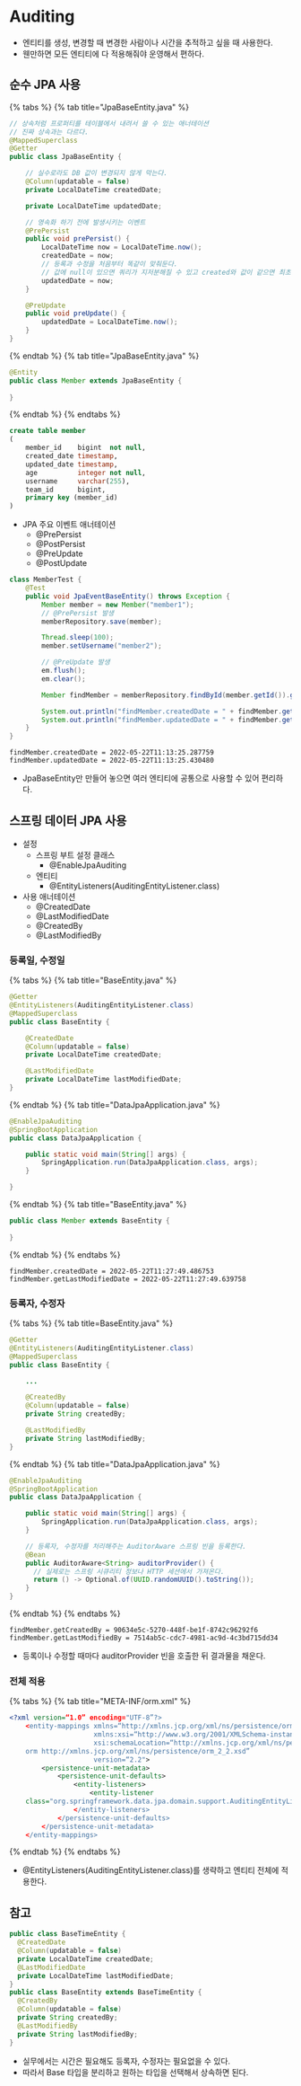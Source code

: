 # Auditing

- 엔티티를 생성, 변경할 때 변경한 사람이나 시간을 추적하고 싶을 때 사용한다.
- 웬만하면 모든 엔티티에 다 적용해줘야 운영해서 편하다.

## 순수 JPA 사용

{% tabs %} {% tab title="JpaBaseEntity.java" %}

```java
// 상속처럼 프로퍼티를 테이블에서 내려서 쓸 수 있는 애너테이션
// 진짜 상속과는 다르다.
@MappedSuperclass
@Getter
public class JpaBaseEntity {

    // 실수로라도 DB 값이 변경되지 않게 막는다.
    @Column(updatable = false)
    private LocalDateTime createdDate;

    private LocalDateTime updatedDate;

    // 영속화 하기 전에 발생시키는 이벤트
    @PrePersist
    public void prePersist() {
        LocalDateTime now = LocalDateTime.now();
        createdDate = now;
        // 등록과 수정을 처음부터 똑같이 맞춰둔다.
        // 값에 null이 있으면 쿼리가 지저분해질 수 있고 created와 값이 같으면 최초 값이라는 것을 알 수 있어 편하다.
        updatedDate = now;
    }

    @PreUpdate
    public void preUpdate() {
        updatedDate = LocalDateTime.now();
    }
}
```

{% endtab %} {% tab title="JpaBaseEntity.java" %}

```java
@Entity
public class Member extends JpaBaseEntity {
    
}
```

{% endtab %} {% endtabs %}

```sql
create table member
(
    member_id    bigint  not null,
    created_date timestamp,
    updated_date timestamp,
    age          integer not null,
    username     varchar(255),
    team_id      bigint,
    primary key (member_id)
)
```

- JPA 주요 이벤트 애너테이션
  - @PrePersist
  - @PostPersist 
  - @PreUpdate
  - @PostUpdate

```java
class MemberTest {
    @Test
    public void JpaEventBaseEntity() throws Exception {
        Member member = new Member("member1");
        // @PrePersist 발생
        memberRepository.save(member);

        Thread.sleep(100);
        member.setUsername("member2");

        // @PreUpdate 발생
        em.flush();
        em.clear();

        Member findMember = memberRepository.findById(member.getId()).get();

        System.out.println("findMember.createdDate = " + findMember.getCreatedDate());
        System.out.println("findMember.updatedDate = " + findMember.getUpdatedDate());
    }
}
```

```text
findMember.createdDate = 2022-05-22T11:13:25.287759
findMember.updatedDate = 2022-05-22T11:13:25.430480
```

- JpaBaseEntity만 만들어 놓으면 여러 엔티티에 공통으로 사용할 수 있어 편리하다.

## 스프링 데이터 JPA 사용

- 설정
  - 스프링 부트 설정 클래스
    - @EnableJpaAuditing
  - 엔티티
    - @EntityListeners(AuditingEntityListener.class)
- 사용 애너테이션
  - @CreatedDate
  - @LastModifiedDate
  - @CreatedBy
  - @LastModifiedBy

### 등록일, 수정일

{% tabs %} {% tab title="BaseEntity.java" %}

```java
@Getter
@EntityListeners(AuditingEntityListener.class)
@MappedSuperclass
public class BaseEntity {

    @CreatedDate
    @Column(updatable = false)
    private LocalDateTime createdDate;

    @LastModifiedDate
    private LocalDateTime lastModifiedDate;
}

```

{% endtab %} {% tab title="DataJpaApplication.java" %}

```java
@EnableJpaAuditing
@SpringBootApplication
public class DataJpaApplication {

    public static void main(String[] args) {
        SpringApplication.run(DataJpaApplication.class, args);
    }

}
```

{% endtab %}  {% tab title="BaseEntity.java" %}

```java
public class Member extends BaseEntity {
    
}
```

{% endtab %} {% endtabs %}

```text
findMember.createdDate = 2022-05-22T11:27:49.486753
findMember.getLastModifiedDate = 2022-05-22T11:27:49.639758
```

### 등록자, 수정자

{% tabs %} {% tab title=BaseEntity.java" %}

```java
@Getter
@EntityListeners(AuditingEntityListener.class)
@MappedSuperclass
public class BaseEntity {

    ...

    @CreatedBy
    @Column(updatable = false)
    private String createdBy;

    @LastModifiedBy
    private String lastModifiedBy;
}

```

{% endtab %} {% tab title="DataJpaApplication.java" %}

```java
@EnableJpaAuditing
@SpringBootApplication
public class DataJpaApplication {

    public static void main(String[] args) {
        SpringApplication.run(DataJpaApplication.class, args);
    }

    // 등록자, 수정자를 처리해주는 AuditorAware 스프링 빈을 등록한다.
    @Bean
    public AuditorAware<String> auditorProvider() {
      // 실제로는 스프링 시큐리티 정보나 HTTP 세션에서 가져온다.
      return () -> Optional.of(UUID.randomUUID().toString());
    }
}
```

{% endtab %} {% endtabs %}

```text
findMember.getCreatedBy = 90634e5c-5270-448f-be1f-8742c96292f6
findMember.getLastModifiedBy = 7514ab5c-cdc7-4981-ac9d-4c3bd715dd34
```

- 등록이나 수정할 때마다 auditorProvider 빈을 호출한 뒤 결과물을 채운다.

### 전체 적용

{% tabs %} {% tab title="META-INF/orm.xml" %}

```xml
<?xml version=“1.0” encoding="UTF-8”?>
    <entity-mappings xmlns=“http://xmlns.jcp.org/xml/ns/persistence/orm”
                     xmlns:xsi=“http://www.w3.org/2001/XMLSchema-instance”
                     xsi:schemaLocation=“http://xmlns.jcp.org/xml/ns/persistence/
    orm http://xmlns.jcp.org/xml/ns/persistence/orm_2_2.xsd”
                     version=“2.2">
        <persistence-unit-metadata>
            <persistence-unit-defaults>
                <entity-listeners>
                    <entity-listener
    class="org.springframework.data.jpa.domain.support.AuditingEntityListener”/>
                </entity-listeners>
            </persistence-unit-defaults>
        </persistence-unit-metadata>
    </entity-mappings>
```

{% endtab %} {% endtabs %}

- @EntityListeners(AuditingEntityListener.class)를 생략하고 엔티티 전체에 적용한다.

## 참고

```java
public class BaseTimeEntity {
  @CreatedDate
  @Column(updatable = false)
  private LocalDateTime createdDate;
  @LastModifiedDate
  private LocalDateTime lastModifiedDate;
}
public class BaseEntity extends BaseTimeEntity {
  @CreatedBy
  @Column(updatable = false)
  private String createdBy;
  @LastModifiedBy
  private String lastModifiedBy;
}
```

- 실무에서는 시간은 필요해도 등록자, 수정자는 필요없을 수 있다.
- 따라서 Base 타입을 분리하고 원하는 타입을 선택해서 상속하면 된다.